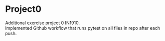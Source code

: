 # Project0
Additional exercise project 0 IN1910.  
Implemented Github workflow that runs pytest on all files in repo after each push.
